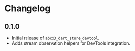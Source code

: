 # Changelog

## 0.1.0
- Initial release of `abcx3_dart_store_devtool`.
- Adds stream observation helpers for DevTools integration.


